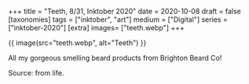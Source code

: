 +++
title = "Teeth, 8/31, Inktober 2020"
date = 2020-10-08
draft =  false
[taxonomies]
tags = ["inktober", "art"]
medium = ["Digital"]
series = ["inktober-2020"]
[extra]
images= ["teeth.webp"]
+++

{{ image(src="teeth.webp", alt="Teeth") }}

All my gorgeous smelling beard products from Brighton Beard Co!

Source: from life.
